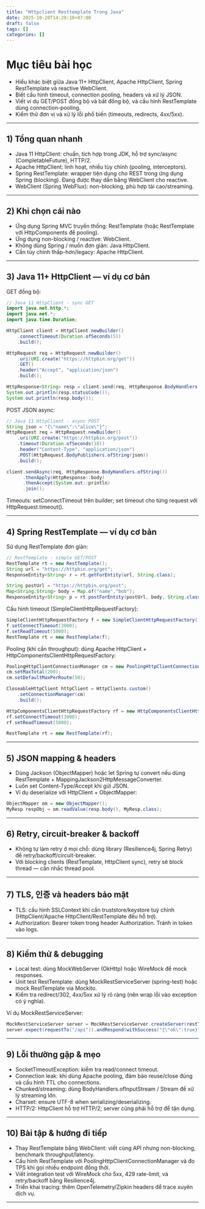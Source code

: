```yaml
---
title: "Httpclient Resttemplate Trong Java"
date: 2025-10-20T14:29:18+07:00
draft: false
tags: []
categories: []
---
```

# Mục tiêu bài học
- Hiểu khác biệt giữa Java 11+ HttpClient, Apache HttpClient, Spring RestTemplate và reactive WebClient.  
- Biết cấu hình timeout, connection pooling, headers và xử lý JSON.  
- Viết ví dụ GET/POST đồng bộ và bất đồng bộ, và cấu hình RestTemplate dùng connection-pooling.  
- Kiểm thử đơn vị và xử lý lỗi phổ biến (timeouts, redirects, 4xx/5xx).

---

## 1) Tổng quan nhanh
- Java 11 HttpClient: chuẩn, tích hợp trong JDK, hỗ trợ sync/async (CompletableFuture), HTTP/2.  
- Apache HttpClient: linh hoạt, nhiều tùy chỉnh (pooling, interceptors).  
- Spring RestTemplate: wrapper tiện dụng cho REST trong ứng dụng Spring (blocking). Đang được thay dần bằng WebClient cho reactive.  
- WebClient (Spring WebFlux): non-blocking, phù hợp tải cao/streaming.

---

## 2) Khi chọn cái nào
- Ứng dụng Spring MVC truyền thống: RestTemplate (hoặc RestTemplate với HttpComponents để pooling).  
- Ứng dụng non-blocking / reactive: WebClient.  
- Không dùng Spring / muốn đơn giản: Java HttpClient.  
- Cần tùy chỉnh thấp-hơn/legacy: Apache HttpClient.

---

## 3) Java 11+ HttpClient — ví dụ cơ bản

GET đồng bộ:
```java
// Java 11 HttpClient - sync GET
import java.net.http.*;
import java.net.*;
import java.time.Duration;

HttpClient client = HttpClient.newBuilder()
    .connectTimeout(Duration.ofSeconds(5))
    .build();

HttpRequest req = HttpRequest.newBuilder()
    .uri(URI.create("https://httpbin.org/get"))
    .GET()
    .header("Accept", "application/json")
    .build();

HttpResponse<String> resp = client.send(req, HttpResponse.BodyHandlers.ofString());
System.out.println(resp.statusCode());
System.out.println(resp.body());
```

POST JSON async:
```java
// Java 11 HttpClient - async POST
String json = "{\"name\":\"alice\"}";
HttpRequest req = HttpRequest.newBuilder()
    .uri(URI.create("https://httpbin.org/post"))
    .timeout(Duration.ofSeconds(10))
    .header("Content-Type", "application/json")
    .POST(HttpRequest.BodyPublishers.ofString(json))
    .build();

client.sendAsync(req, HttpResponse.BodyHandlers.ofString())
      .thenApply(HttpResponse::body)
      .thenAccept(System.out::println)
      .join();
```

Timeouts: setConnectTimeout trên builder; set timeout cho từng request với HttpRequest.timeout().

---

## 4) Spring RestTemplate — ví dụ cơ bản

Sử dụng RestTemplate đơn giản:
```java
// RestTemplate - simple GET/POST
RestTemplate rt = new RestTemplate();
String url = "https://httpbin.org/get";
ResponseEntity<String> r = rt.getForEntity(url, String.class);

String postUrl = "https://httpbin.org/post";
Map<String,String> body = Map.of("name","bob");
ResponseEntity<String> p = rt.postForEntity(postUrl, body, String.class);
```

Cấu hình timeout (SimpleClientHttpRequestFactory):
```java
SimpleClientHttpRequestFactory f = new SimpleClientHttpRequestFactory();
f.setConnectTimeout(3000);
f.setReadTimeout(5000);
RestTemplate rt = new RestTemplate(f);
```

Pooling (khi cần throughput): dùng Apache HttpClient + HttpComponentsClientHttpRequestFactory:
```java
PoolingHttpClientConnectionManager cm = new PoolingHttpClientConnectionManager();
cm.setMaxTotal(200);
cm.setDefaultMaxPerRoute(50);

CloseableHttpClient httpClient = HttpClients.custom()
    .setConnectionManager(cm)
    .build();

HttpComponentsClientHttpRequestFactory rf = new HttpComponentsClientHttpRequestFactory(httpClient);
rf.setConnectTimeout(3000);
rf.setReadTimeout(5000);

RestTemplate rt = new RestTemplate(rf);
```

---

## 5) JSON mapping & headers
- Dùng Jackson (ObjectMapper) hoặc let Spring tự convert nếu dùng RestTemplate + MappingJackson2HttpMessageConverter.
- Luôn set Content-Type/Accept khi gửi JSON.  
- Ví dụ deserialize với HttpClient + ObjectMapper:
```java
ObjectMapper om = new ObjectMapper();
MyResp respObj = om.readValue(resp.body(), MyResp.class);
```

---

## 6) Retry, circuit-breaker & backoff
- Không tự làm retry ở mọi chỗ: dùng library (Resilience4j, Spring Retry) để retry/backoff/circuit-breaker.  
- Với blocking clients (RestTemplate, HttpClient sync), retry sẽ block thread — cân nhắc thread pool.

---

## 7) TLS, 인증 và headers bảo mật
- TLS: cấu hình SSLContext khi cần truststore/keystore tuỳ chỉnh (HttpClient/Apache HttpClient/RestTemplate đều hỗ trợ).  
- Authorization: Bearer token trong header Authorization. Tránh in token vào logs.

---

## 8) Kiểm thử & debugging
- Local test: dùng MockWebServer (OkHttp) hoặc WireMock để mock responses.  
- Unit test RestTemplate: dùng MockRestServiceServer (spring-test) hoặc mock RestTemplate via Mockito.  
- Kiểm tra redirect/302, 4xx/5xx xử lý rõ ràng (nên wrap lỗi vào exception có ý nghĩa).

Ví dụ MockRestServiceServer:
```java
MockRestServiceServer server = MockRestServiceServer.createServer(restTemplate);
server.expect(requestTo("/api")).andRespond(withSuccess("{\"ok\":true}", MediaType.APPLICATION_JSON));
```

---

## 9) Lỗi thường gặp & mẹo
- SocketTimeoutException: kiểm tra read/connect timeout.  
- Connection leak: khi dùng Apache pooling, đảm bảo reuse/close đúng và cấu hình TTL cho connections.  
- Chunked/streaming: dùng BodyHandlers.ofInputStream / Stream để xử lý streaming lớn.  
- Charset: ensure UTF-8 when serializing/deserializing.  
- HTTP/2: HttpClient hỗ trợ HTTP/2; server cũng phải hỗ trợ để tận dụng.

---

## 10) Bài tập & hướng đi tiếp
- Thay RestTemplate bằng WebClient: viết cùng API nhưng non-blocking, benchmark throughput/latency.  
- Cấu hình RestTemplate với PoolingHttpClientConnectionManager và đo TPS khi gọi nhiều endpoint đồng thời.  
- Viết integration test với WireMock cho 5xx, 429 rate-limit, và retry/backoff bằng Resilience4j.  
- Triển khai tracing: thêm OpenTelemetry/Zipkin headers để trace xuyên dịch vụ.

---